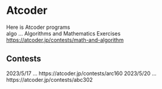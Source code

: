 # Atcoder
Here is Atcoder programs
<br>
algo ... Algorithms and Mathematics Exercises
https://atcoder.jp/contests/math-and-algorithm

<h2>Contests</h2>
2023/5/17 ... https://atcoder.jp/contests/arc160
2023/5/20 ... https://atcoder.jp/contests/abc302
